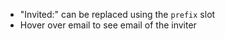 - "Invited:" can be replaced using the `prefix` slot
- Hover over email to see email of the inviter

